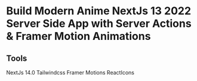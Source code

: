 # Build Modern Anime NextJs 13 2022 Server Side App with Server Actions & Framer Motion Animations

## Tools

NextJs 14.0
Tailwindcss
Framer Motions
ReactIcons
